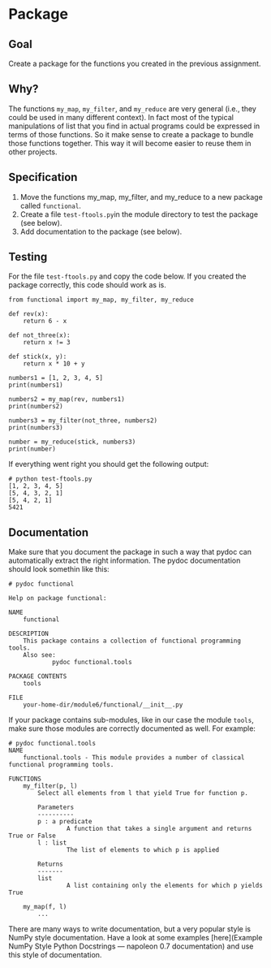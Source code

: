 # Package

## Goal

Create a package for the functions you created in the previous assignment.

## Why?

The functions `my_map`, `my_filter`, and `my_reduce` are very general (i.e., they could be used in many different context). In fact most of the typical manipulations of list that you find in actual programs could be expressed in terms of those functions. So it make sense to create a package to bundle those functions together. This way it will become easier to reuse them in other projects.

## Specification

1. Move the functions my_map, my_filter, and my_reduce to a new package called `functional`.
2. Create a file `test-ftools.py`in the module directory to test the package (see below).
3. Add documentation to the package (see below).

## Testing

For the file `test-ftools.py` and copy the code below. If you created the package correctly, this code should work as is.

    from functional import my_map, my_filter, my_reduce

    def rev(x):
        return 6 - x

    def not_three(x):
        return x != 3

    def stick(x, y):
        return x * 10 + y

    numbers1 = [1, 2, 3, 4, 5]
    print(numbers1)

    numbers2 = my_map(rev, numbers1)
    print(numbers2)

    numbers3 = my_filter(not_three, numbers2)
    print(numbers3)

    number = my_reduce(stick, numbers3)
    print(number)

If everything went right you should get the following output:

    # python test-ftools.py
    [1, 2, 3, 4, 5]
    [5, 4, 3, 2, 1]
    [5, 4, 2, 1]
    5421

## Documentation

Make sure that you document the package in such a way that pydoc can automatically extract the right information. The pydoc documentation should look somethin like this:

    # pydoc functional

    Help on package functional:
    
    NAME
        functional

    DESCRIPTION
        This package contains a collection of functional programming tools.
        Also see:
                pydoc functional.tools

    PACKAGE CONTENTS
        tools

    FILE
        your-home-dir/module6/functional/__init__.py

If your package contains sub-modules, like in our case the module `tools`, make sure those modules are correctly documented as well. For example:

    # pydoc functional.tools
    NAME
        functional.tools - This module provides a number of classical functional programming tools.

    FUNCTIONS
        my_filter(p, l)
            Select all elements from l that yield True for function p.

            Parameters
            ----------
            p : a predicate
                    A function that takes a single argument and returns True or False
            l : list
                    The list of elements to which p is applied

            Returns
            -------
            list
                    A list containing only the elements for which p yields True

        my_map(f, l)
            ...

There are many ways to write documentation, but a very popular style is NumPy style documentation. Have a look at some examples [here](Example NumPy Style Python Docstrings — napoleon 0.7 documentation) and use this style of documentation.
